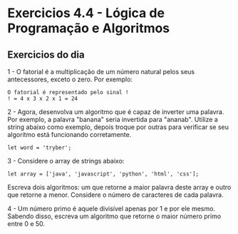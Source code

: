 # Exercicios 4.4 - Lógica de Programação e Algoritmos

## Exercicios do dia

1 - O fatorial é a multiplicação de um número natural pelos seus antecessores, exceto o zero. Por exemplo:

    O fatorial é representado pelo sinal !
    ! = 4 x 3 x 2 x 1 = 24

2 - Agora, desenvolva um algoritmo que é capaz de inverter uma palavra. Por exemplo, a palavra "banana" seria invertida para "ananab". Utilize a string abaixo como exemplo, depois troque por outras para verificar se seu algoritmo está funcionando corretamente.

    let word = 'tryber';

3 - Considere o array de strings abaixo:

    let array = ['java', 'javascript', 'python', 'html', 'css'];

Escreva dois algoritmos: um que retorne a maior palavra deste array e outro que retorne a menor. Considere o número de caracteres de cada palavra.

4 - Um número primo é aquele divisível apenas por 1 e por ele mesmo. Sabendo disso, escreva um algoritmo que retorne o maior número primo entre 0 e 50.